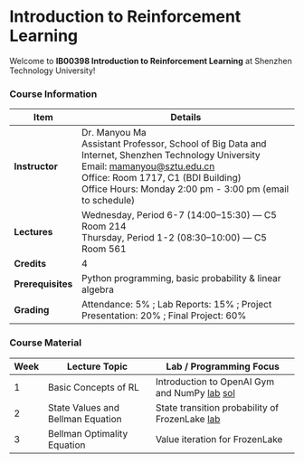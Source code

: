 #  Introduction to Reinforcement Learning

Welcome to **IB00398 Introduction to Reinforcement Learning** at Shenzhen Technology University!  


### Course Information 

| **Item**          | **Details** |
|-------------------|-------------|
| **Instructor**    | Dr. Manyou Ma <br> Assistant Professor, School of Big Data and Internet, Shenzhen Technology University <br> Email: [mamanyou@sztu.edu.cn](mailto:mamanyou@sztu.edu.cn) <br> Office: Room 1717, C1 (BDI Building) <br> Office Hours: Monday 2:00 pm - 3:00 pm (email to schedule) |
| **Lectures**      | Wednesday, Period 6-7 (14:00–15:30) — C5 Room 214 <br> Thursday, Period 1-2 (08:30–10:00) — C5 Room 561 |
| **Credits**       | 4 |
| **Prerequisites** | Python programming, basic probability & linear algebra |
| **Grading**       | Attendance: 5% ; Lab Reports: 15% ; Project Presentation: 20% ; Final Project: 60% |


### Course Material 
| Week | Lecture Topic | Lab / Programming Focus |
|------|---------------|------------------------|
| 1 | Basic Concepts of RL |  Introduction to OpenAI Gym and NumPy [lab](https://github.com/manyouma/DRL_sztu/blob/main/Lab01_frozenLake_intro.ipynb) [sol](https://github.com/manyouma/DRL_sztu/blob/main/Lab01_frozenLake_intro_ans.ipynb)|
| 2 | State Values and Bellman Equation | State transition probability of FrozenLake [lab](https://github.com/manyouma/DRL_sztu/blob/main/Lab02_frozenLake_MDP.ipynb)|
| 3 | Bellman Optimality Equation | Value iteration for FrozenLake |
